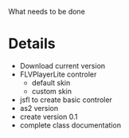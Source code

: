 What needs to be done

# Details #

  * Download current version
  * FLVPlayerLite controler
    * default skin
    * custom skin
  * jsfl to create basic controler
  * as2 version
  * create version 0.1
  * complete class documentation